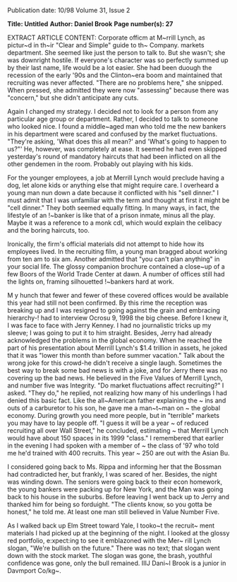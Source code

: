 Publication date: 10/98
Volume 31, Issue 2

**Title: Untitled**
**Author: Daniel Brook**
**Page number(s): 27**

EXTRACT ARTICLE CONTENT:
Corporate officm at M~rrill Lynch, as pictur~d in th~ir "Clear and Simple" guide to th~ Company. 
markets department. She seemed like just the person to talk to. But she 
wasn't; she was downright hostile. If everyone's character was so perfectly 
summed up by their last name, life would be a lot easier. She had 
been duough the recession of the early '90s and the Clinton~era boom 
and maintained that recruiting was never affected. "There are no problems here," she snipped. When pressed, she admitted they were now 
"assessing" because there was "concern," but she didn't anticipate any 
cuts.


Again I changed my strategy. I decided not to look for a person 
from any particular age group or department. Rather, I decided to talk 
to someone who looked nice. I found a middle~aged man who told me 
the new bankers in his department were scared and confused by the 
market fluctuations. "They're asking, 'What does this all mean?' and 
'What's going to happen to us?"' He, however, was completely at ease. 
It seemed he had even skipped yesterday's round of mandatory haircuts 
that had been inflicted on all the other gendemen in the room. Probably 
out playing with his kids.


For the younger employees, a job at Merrill Lynch would preclude 
having a dog, let alone kids or anything else that might require care. I 
overheard a young man nun down a date because it conflicted with his 
"sell dinner." I must admit that I was unfamiliar with the term and 
thought at first it might be "cell dinner." They both seemed equally fitting. In many ways, in fact, the lifestyle of an !~banker is like that of a 
prison inmate, minus all the play. Maybe it was a reference to a monk 
cdl, which would explain the celibacy and the boring haircuts, too.


Ironically, the firm's official materials did not attempt to hide how 
its employees lived. In the recruiting film, a young man bragged about 
working from ten am to six am. Another admitted that "you can't plan 
anything" in your social life. The glossy companion brochure contained 
a close~up of a few Boors of the World Trade Center at dawn. A number 
of offices still had the lights on, framing silhouetted !~bankers hard 
at work.


M
y hunch that fewer and fewer of these covered offices would 
be available this year had still not been confirmed. By this 
rime the reception was breaking up and I was resigned to 
going against the grain and embracing hierarchy-! had to interview 
Ocrosu 9, 1998 
the big cheese. Before I knew it, I was face to face with Jerry Kenney. I 
had no journalistic tricks up my sleeve; I was going to put it to him 
straight. Besides, Jerry had already acknowledged the problems in the 
global economy. When he reached the part of his presentation about 
Merrill Lynch's $1.4 trillion in assets, he joked that it was "lower this 
month than before summer vacation." Talk about the wrong joke for 
this crowd-he didn't receive a single laugh. Sometimes the best way to 
break some bad news is with a joke, and for Jerry there was no covering 
up the bad news. He believed in the Five Values of Merrill Lynch, and 
number five was Integrity. 
"Do market fluctuations affect recruiting?" I asked. 
"They do," he replied, not realizing how many of his underlings l 
had denied this basic fact. Like the all~American father explaining the ~ 
ins and outs of a carburetor to his son, he gave me a man~t~man on ~ 
the global economy. During growth you need more people, but in "terrible" markets you may have to lay people off. "I guess it will be a year ~ 
of reduced recruiting all over Wall Street," he concluded, estimating ~ 
that Merrill Lynch would have about 150 spaces in its 1999 "class." I 
remembered that earlier in the evening I had spoken with a member of ~ 
the class of '97 who told me he'd trained with 400 recruits. This year ~ 
250 are out with the Asian Bu.


I considered going back to Ms. Rippa and informing her that the 
Bossman had contradicted her, but frankly, I was scared of her. Besides, 
the night was winding down. The seniors were going back to their econ 
homework, the young bankers were packing up for New York, and the 
Man was going back to his house in the suburbs. Before leaving I went 
back up to Jerry and thanked him for being so forduight. "The clients 
know, so you gotta be honest," he told me. At least one man still 
believed in Value Number Five.


As I walked back up Elm Street toward Yale, I tooko~t the recruit~ 
ment materials I had picked up at the beginning of the night. I looked 
at the glossy red portfolio, e:xpect:ing to see it emblazoned with the Mer~ 
rill Lynch slogan, "We're bullish on the future." There was no text; that 
slogan went down with the stock market. The slogan was gone, the 
brash, youthful confidence was gone, only the bull remained. 
IIIJ 
Dani~l Brook is a junior in Davmport Co/kg~.